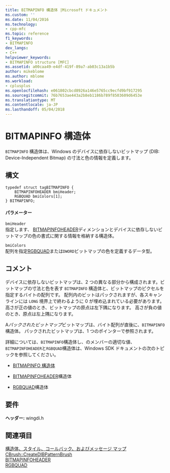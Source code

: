 ```yaml
---
title: BITMAPINFO 構造体 |Microsoft ドキュメント
ms.custom: ''
ms.date: 11/04/2016
ms.technology:
- cpp-mfc
ms.topic: reference
f1_keywords:
- BITMAPINFO
dev_langs:
- C++
helpviewer_keywords:
- BITMAPINFO structure [MFC]
ms.assetid: a00caa49-e4df-419f-89a7-ab03c13a1b5b
author: mikeblome
ms.author: mblome
ms.workload:
- cplusplus
ms.openlocfilehash: e061802cbcd8926a146e5765cc9ecfd9bf917295
ms.sourcegitcommit: 76b7653ae443a2b8eb1186b789f8503609d6453e
ms.translationtype: MT
ms.contentlocale: ja-JP
ms.lasthandoff: 05/04/2018
---
```

# <a name="bitmapinfo-structure"></a>BITMAPINFO 構造体
`BITMAPINFO` 構造体は、Windows のデバイスに依存しないビットマップ (DIB: Device-Independent Bitmap) の寸法と色の情報を定義します。  
  
## <a name="syntax"></a>構文  
  
```  
typedef struct tagBITMAPINFO {  
    BITMAPINFOHEADER bmiHeader;  
    RGBQUAD bmiColors[1];  
} BITMAPINFO;  
```  
  
#### <a name="parameters"></a>パラメーター  
 `bmiHeader`  
 指定します、 [BITMAPINFOHEADER](http://msdn.microsoft.com/library/windows/desktop/dd183376)ディメンションとデバイスに依存しないビットマップの色の書式に関する情報を格納する構造体。  
  
 `bmiColors`  
 配列を指定[RGBQUAD](http://msdn.microsoft.com/library/windows/desktop/dd162938)または`DWORD`ビットマップの色を定義するデータ型。  
  
## <a name="remarks"></a>コメント  
 デバイスに依存しないビットマップは、2 つの異なる部分から構成されます。ビットマップの寸法と色を表す `BITMAPINFO` 構造体と、ビットマップのピクセルを指定するバイトの配列です。 配列内のビットはパックされますが、各スキャン ラインには `LONG` 境界上で終わるように 0 が埋め込まれている必要があります。 高さが正の値のとき、ビットマップの原点は左下隅になります。 高さが負の値のとき、原点は左上隅になります。  
  
 A*パックされたビットマップ*ビットマップは、バイト配列が直後に、`BITMAPINFO`構造体。 パックされたビットマップは、1 つのポインターで参照されます。  
  
 詳細については、`BITMAPINFO`構造体し、のメンバーの適切な値、`BITMAPINFOHEADER`と`RGBQUAD`構造体は、Windows SDK ドキュメントの次のトピックを参照してください。  
  
- [BITMAPINFO 構造体](http://msdn.microsoft.com/library/windows/desktop/dd183375)  
  
- [BITMAPINFOHEADER](http://msdn.microsoft.com/library/windows/desktop/dd183376)構造体  
  
- [RGBQUAD](http://msdn.microsoft.com/library/windows/desktop/dd162938)構造体  
  
## <a name="requirements"></a>要件  
 **ヘッダー:** wingdi.h  
  
## <a name="see-also"></a>関連項目  
 [構造体、スタイル、コールバック、およびメッセージ マップ](../../mfc/reference/structures-styles-callbacks-and-message-maps.md)   
 [CBrush::CreateDIBPatternBrush](../../mfc/reference/cbrush-class.md#createdibpatternbrush)   
 [BITMAPINFOHEADER](http://msdn.microsoft.com/library/windows/desktop/dd183376)   
 [RGBQUAD](http://msdn.microsoft.com/library/windows/desktop/dd162938)

